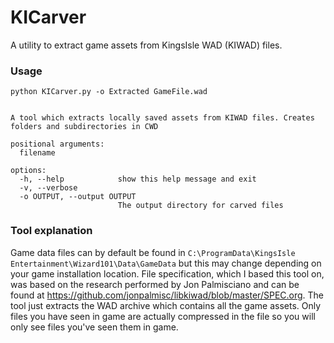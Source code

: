 # KICarver
A utility to extract game assets from KingsIsle WAD (KIWAD) files. 

### Usage
```python KICarver.py -o Extracted GameFile.wad```

```usage: KingsIsle Entertainment WAD Asset Extractor [-h] [-v] [-o OUTPUT] filename

A tool which extracts locally saved assets from KIWAD files. Creates folders and subdirectories in CWD

positional arguments:
  filename

options:
  -h, --help            show this help message and exit
  -v, --verbose
  -o OUTPUT, --output OUTPUT
                        The output directory for carved files
```

### Tool explanation 
Game data files can by default be found in ```C:\ProgramData\KingsIsle Entertainment\Wizard101\Data\GameData``` but this may change depending on your game installation location. File specification, which I based this tool on, was based on the research performed by Jon Palmisciano and can be found at https://github.com/jonpalmisc/libkiwad/blob/master/SPEC.org. The tool just extracts the WAD archive which contains all the game assets. Only files you have seen in game are actually compressed in the file so you will only see files you've seen them in game.
